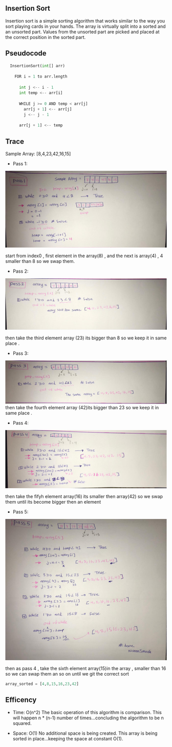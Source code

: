 ## Insertion Sort
Insertion sort is a simple sorting algorithm that works similar to the way you sort playing cards in your hands. The array is virtually split into a sorted and an unsorted part. Values from the unsorted part are picked and placed at the correct position in the sorted part.

## Pseudocode
```py
  InsertionSort(int[] arr)

    FOR i = 1 to arr.length

      int j <-- i - 1
      int temp <-- arr[i]

      WHILE j >= 0 AND temp < arr[j]
        arr[j + 1] <-- arr[j]
        j <-- j - 1

      arr[j + 1] <-- temp

```
## Trace
Sample Array: [8,4,23,42,16,15]

- Pass 1:

![pass1](pass1.jpeg)

start from index0 , first element in the array(8) , and the next is array(4) , 4 smaller than 8 so we swap them. 
- Pass 2:

![pass2](pass2.jpeg)

then take the third element array (23) its bigger than 8 so we keep it in same place .

- Pass 3:

![pass3](pass3.jpeg)
then take the fourth element array (42)its bigger than 23 so we keep it in same place .
 
- Pass 4:

![pass4](pass4.jpeg)

then take the fifyh element array(16) its smaller then array(42) so we swap them until its become bigger then an element 
- Pass 5:

![pass5](pass5.jpeg)


then as pass 4 , take the sixth element array(15)in the array , smaller than 16 so we can swap them an so on until we git the correct sort 

```py
array_sorted = [4,8,15,16,23,42]
```

## Efficency
- Time: O(n^2)
The basic operation of this algorithm is comparison. This will happen n * (n-1) number of times…concluding the algorithm to be n squared.

- Space: O(1)
No additional space is being created. This array is being sorted in place…keeping the space at constant O(1).